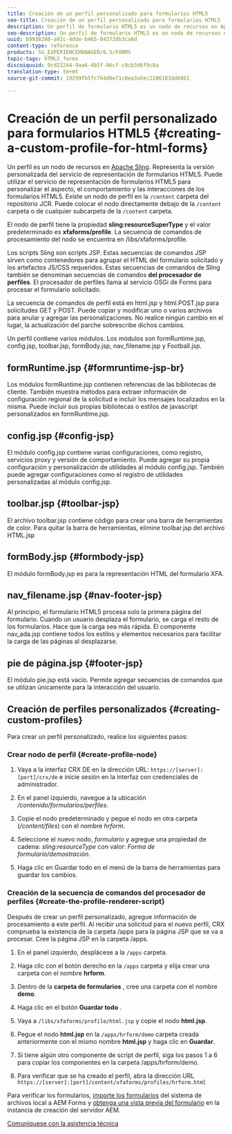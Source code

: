 ```yaml
---
title: Creación de un perfil personalizado para formularios HTML5
seo-title: Creación de un perfil personalizado para formularios HTML5
description: Un perfil de formulario HTML5 es un nodo de recursos en Apache Sling. Representa una versión personalizada del servicio de procesamiento de formularios HTML5.
seo-description: Un perfil de formulario HTML5 es un nodo de recursos en Apache Sling. Representa una versión personalizada del servicio de procesamiento de formularios HTML5.
uuid: b9938280-a92c-4dde-b465-04372db3ca8d
content-type: reference
products: SG_EXPERIENCEMANAGER/6.5/FORMS
topic-tags: hTML5_forms
discoiquuid: 9cd22244-9aa6-4b5f-96cf-c9cb3d6f9c8a
translation-type: tm+mt
source-git-commit: 19299fb5fc764d0e71c0ea3a5ec2286183dd6861

---
```



# Creación de un perfil personalizado para formularios HTML5 {#creating-a-custom-profile-for-html-forms}

Un perfil es un nodo de recursos en [Apache Sling](https://sling.apache.org/). Representa la versión personalizada del servicio de representación de formularios HTML5. Puede utilizar el servicio de representación de formularios HTML5 para personalizar el aspecto, el comportamiento y las interacciones de los formularios HTML5. Existe un nodo de perfil en la `/content` carpeta del repositorio JCR. Puede colocar el nodo directamente debajo de la `/content` carpeta o de cualquier subcarpeta de la `/content` carpeta.

El nodo de perfil tiene la propiedad **sling:resourceSuperType** y el valor predeterminado es **xfaforms/profile**. La secuencia de comandos de procesamiento del nodo se encuentra en /libs/xfaforms/profile.

Los scripts Sling son scripts JSP. Estas secuencias de comandos JSP sirven como contenedores para agrupar el HTML del formulario solicitado y los artefactos JS/CSS requeridos. Estas secuencias de comandos de Sling también se denominan secuencias de comandos **del procesador de perfiles**. El procesador de perfiles llama al servicio OSGi de Forms para procesar el formulario solicitado.

La secuencia de comandos de perfil está en html.jsp y html.POST.jsp para solicitudes GET y POST. Puede copiar y modificar uno o varios archivos para anular y agregar las personalizaciones. No realice ningún cambio en el lugar, la actualización del parche sobrescribe dichos cambios.

Un perfil contiene varios módulos. Los módulos son formRuntime.jsp, config.jsp, toolbar.jsp, formBody.jsp, nav_filename.jsp y Football.jsp.

## formRuntime.jsp {#formruntime-jsp-br}

Los módulos formRuntime.jsp contienen referencias de las bibliotecas de cliente. También muestra métodos para extraer información de configuración regional de la solicitud e incluir los mensajes localizados en la misma. Puede incluir sus propias bibliotecas o estilos de javascript personalizados en formRuntime.jsp.

## config.jsp {#config-jsp}

El módulo config.jsp contiene varias configuraciones, como registro, servicios proxy y versión de comportamiento. Puede agregar su propia configuración y personalización de utilidades al módulo config.jsp. También puede agregar configuraciones como el registro de utilidades personalizadas al módulo config.jsp.

## toolbar.jsp {#toolbar-jsp}

El archivo toolbar.jsp contiene código para crear una barra de herramientas de color. Para quitar la barra de herramientas, elimine toolbar.jsp del archivo HTML.jsp

## formBody.jsp {#formbody-jsp}

El módulo formBody.jsp es para la representación HTML del formulario XFA.

## nav_filename.jsp {#nav-footer-jsp}

Al principio, el formulario HTML5 procesa solo la primera página del formulario. Cuando un usuario desplaza el formulario, se carga el resto de los formularios. Hace que la carga sea más rápida. El componente nav_ada.jsp contiene todos los estilos y elementos necesarios para facilitar la carga de las páginas al desplazarse.

## pie de página.jsp {#footer-jsp}

El módulo pie.jsp está vacío. Permite agregar secuencias de comandos que se utilizan únicamente para la interacción del usuario.

## Creación de perfiles personalizados {#creating-custom-profiles}

Para crear un perfil personalizado, realice los siguientes pasos:

### Crear nodo de perfil {#create-profile-node}

1. Vaya a la interfaz CRX DE en la dirección URL: `https://[server]:[port]/crx/de` e inicie sesión en la interfaz con credenciales de administrador.

1. En el panel izquierdo, navegue a la ubicación */contenido/formularios/perfiles*.

1. Copie el nodo predeterminado y pegue el nodo en otra carpeta (*/content/files*) con el nombre *hrform*.

1. Seleccione el nuevo nodo, *formulario* y agregue una propiedad de cadena: *sling:resourceType* con valor: *Forma de formulario/demostración*.

1. Haga clic en Guardar todo en el menú de la barra de herramientas para guardar los cambios.

### Creación de la secuencia de comandos del procesador de perfiles {#create-the-profile-renderer-script}

Después de crear un perfil personalizado, agregue información de procesamiento a este perfil. Al recibir una solicitud para el nuevo perfil, CRX comprueba la existencia de la carpeta /apps para la página JSP que se va a procesar. Cree la página JSP en la carpeta /apps.

1. En el panel izquierdo, desplácese a la `/apps` carpeta.
1. Haga clic con el botón derecho en la `/apps` carpeta y elija crear una carpeta con el nombre **hrform**.
1. Dentro de la **carpeta de formularios** , cree una carpeta con el nombre **demo**.
1. Haga clic en el botón **Guardar todo** .
1. Vaya a `/libs/xfaforms/profile/html.jsp` y copie el nodo **html.jsp**.
1. Pegue el nodo **html.jsp** en la `/apps/hrform/demo` carpeta creada anteriormente con el mismo nombre **html.jsp** y haga clic en **Guardar**.
1. Si tiene algún otro componente de script de perfil, siga los pasos 1 a 6 para copiar los componentes en la carpeta /apps/hrform/demo.

1. Para verificar que se ha creado el perfil, abra la dirección URL `https://[server]:[port]/content/xfaforms/profiles/hrform.html`

Para verificar los formularios, [importe los formularios](/help/forms/using/get-xdp-pdf-documents-aem.md) del sistema de archivos local a AEM Forms y [obtenga una vista previa del formulario](/help/forms/using/previewing-forms.md) en la instancia de creación del servidor AEM.

[Comuníquese con la asistencia técnica](https://www.adobe.com/account/sign-in.supportportal.html)

